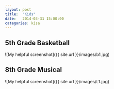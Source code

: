 ```yaml
---
layout: post
title:  "Kids"
date:   2014-03-31 15:00:00
categories: kisa
---
```


5th Grade Basketball
--------------------
![My helpful screenshot]({{ site.url }}/images/b1.jpg)

8th Grade Musical
-----------------

![My helpful screenshot]({{ site.url }}/images/L1.jpg)
